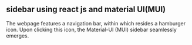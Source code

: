 ## sidebar using react js and material UI(MUI)

The webpage features a navigation bar, within which resides a hamburger icon. Upon clicking this icon, the Material-UI (MUI) sidebar seamlessly emerges.